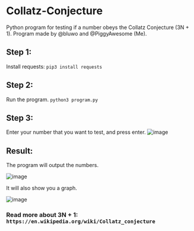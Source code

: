 # Collatz-Conjecture
Python program for testing if a number obeys the Collatz Conjecture (3N + 1). Program made by @bluwo and @PiggyAwesome (Me).
## Step 1:
Install requests: `pip3 install requests`

## Step 2:
Run the program. `python3 program.py`

## Step 3:
Enter your number that you want to test, and press enter.
![image](https://user-images.githubusercontent.com/48888771/136691012-1004c2a0-cc11-456b-bfa8-11b6ef4efe47.png)

## Result:
The program will output the numbers.

![image](https://user-images.githubusercontent.com/48888771/136691080-34073fd6-82f3-4b7b-8d42-24b51192e0d2.png)

It will also show you a graph.

![image](https://user-images.githubusercontent.com/48888771/136691211-83245fdf-73b3-4206-88a9-2e489c420d5a.png)


### Read more about 3N + 1: `https://en.wikipedia.org/wiki/Collatz_conjecture`

